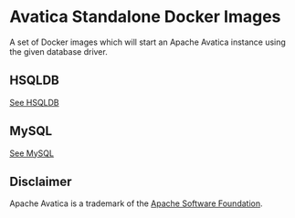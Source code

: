 # Avatica Standalone Docker Images

A set of Docker images which will start an Apache Avatica instance using
the given database driver.

## HSQLDB

[See HSQLDB](https://github.com/joshelser/avatica-standalone-docker/tree/master/hsqldb)

## MySQL

[See MySQL](https://github.com/joshelser/avatica-standalone-docker/tree/master/mysql)

## Disclaimer

Apache Avatica is a trademark of the [Apache Software Foundation](https://www.apache.org/).
